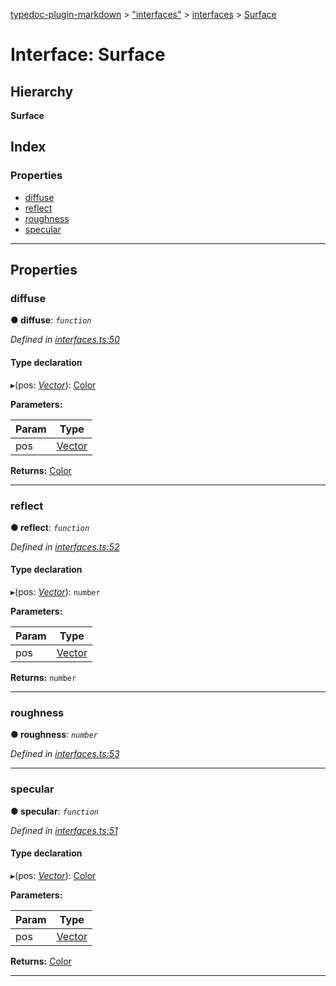 [typedoc-plugin-markdown](../README.md) > ["interfaces"](../modules/_interfaces_.md) > [interfaces](../modules/_interfaces_.interfaces.md) > [Surface](../interfaces/_interfaces_.interfaces.surface.md)

# Interface: Surface

## Hierarchy

**Surface**

## Index

### Properties

* [diffuse](_interfaces_.interfaces.surface.md#diffuse)
* [reflect](_interfaces_.interfaces.surface.md#reflect)
* [roughness](_interfaces_.interfaces.surface.md#roughness)
* [specular](_interfaces_.interfaces.surface.md#specular)

---

## Properties

<a id="diffuse"></a>

###  diffuse

**● diffuse**: *`function`*

*Defined in [interfaces.ts:50](https://github.com/tgreyjs/typedoc-plugin-markdown/blob/master/test/src/interfaces.ts#L50)*

#### Type declaration
▸(pos: *[Vector](../classes/_interfaces_.vector.md)*): [Color](../classes/_interfaces_.color.md)

**Parameters:**

| Param | Type |
| ------ | ------ |
| pos | [Vector](../classes/_interfaces_.vector.md) | 

**Returns:** [Color](../classes/_interfaces_.color.md)

___

<a id="reflect"></a>

###  reflect

**● reflect**: *`function`*

*Defined in [interfaces.ts:52](https://github.com/tgreyjs/typedoc-plugin-markdown/blob/master/test/src/interfaces.ts#L52)*

#### Type declaration
▸(pos: *[Vector](../classes/_interfaces_.vector.md)*): `number`

**Parameters:**

| Param | Type |
| ------ | ------ |
| pos | [Vector](../classes/_interfaces_.vector.md) | 

**Returns:** `number`

___

<a id="roughness"></a>

###  roughness

**● roughness**: *`number`*

*Defined in [interfaces.ts:53](https://github.com/tgreyjs/typedoc-plugin-markdown/blob/master/test/src/interfaces.ts#L53)*

___

<a id="specular"></a>

###  specular

**● specular**: *`function`*

*Defined in [interfaces.ts:51](https://github.com/tgreyjs/typedoc-plugin-markdown/blob/master/test/src/interfaces.ts#L51)*

#### Type declaration
▸(pos: *[Vector](../classes/_interfaces_.vector.md)*): [Color](../classes/_interfaces_.color.md)

**Parameters:**

| Param | Type |
| ------ | ------ |
| pos | [Vector](../classes/_interfaces_.vector.md) | 

**Returns:** [Color](../classes/_interfaces_.color.md)

___

